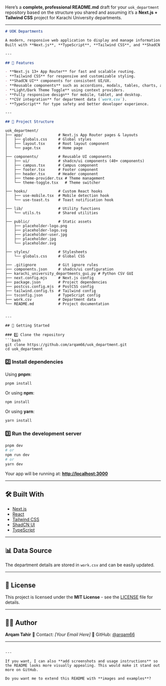 Here’s a **complete, professional README.md** draft for your `uok_department` repository based on the structure you shared and assuming it’s a **Next.js + Tailwind CSS** project for Karachi University departments.

---

```markdown
# UOK Departments

A modern, responsive web application to display and manage information about Karachi University departments.  
Built with **Next.js**, **TypeScript**, **Tailwind CSS**, and **ShadCN UI components**.

---

## 📌 Features

- **Next.js 13+ App Router** for fast and scalable routing.
- **Tailwind CSS** for responsive and customizable styling.
- **ShadCN UI** components for consistent UI/UX.
- **Reusable components** such as accordions, modals, tables, charts, and more.
- **Light/Dark Theme Toggle** using context providers.
- **Fully responsive design** for mobile, tablet, and desktop.
- **CSV integration** for department data (`work.csv`).
- **TypeScript** for type safety and better developer experience.

---

## 📂 Project Structure

```

```
uok_department/
├── app/                # Next.js App Router pages & layouts
│   ├── globals.css     # Global styles
│   ├── layout.tsx      # Root layout component
│   └── page.tsx        # Home page
│
├── components/         # Reusable UI components
│   ├── ui/             # shadcn/ui components (40+ components)
│   ├── campus.tsx      # Campus component
│   ├── footer.tsx      # Footer component
│   ├── header.tsx      # Header component
│   ├── theme-provider.tsx # Theme management
│   └── theme-toggle.tsx   # Theme switcher
│
├── hooks/              # Custom React hooks
│   ├── use-mobile.tsx  # Mobile detection hook
│   └── use-toast.ts    # Toast notification hook
│
├── lib/                # Utility functions
│   └── utils.ts        # Shared utilities
│
├── public/             # Static assets
│   ├── placeholder-logo.png
│   ├── placeholder-logo.svg
│   ├── placeholder-user.jpg
│   ├── placeholder.jpg
│   └── placeholder.svg
│
├── styles/             # Stylesheets
│   └── globals.css     # Global CSS
│
├── .gitignore          # Git ignore rules
├── components.json     # shadcn/ui configuration
├── karachi_university_departments_gui.py # Python CSV GUI
├── next.config.mjs     # Next.js config
├── package.json        # Project dependencies
├── postcss.config.mjs  # PostCSS config
├── tailwind.config.ts  # Tailwind config
├── tsconfig.json       # TypeScript config
├── work.csv            # Department data
└── README.md           # Project documentation
```
````

---

## 🚀 Getting Started

### 1️⃣ Clone the repository
```bash
git clone https://github.com/arqam66/uok_department.git
cd uok_department
````

### 2️⃣ Install dependencies

Using **pnpm**:

```bash
pnpm install
```

Or using **npm**:

```bash
npm install
```

Or using **yarn**:

```bash
yarn install
```

### 3️⃣ Run the development server

```bash
pnpm dev
# or
npm run dev
# or
yarn dev
```

Your app will be running at: **[http://localhost:3000](http://localhost:3000)**

---

## 🛠️ Built With

* [Next.js](https://nextjs.org/)
* [React](https://react.dev/)
* [Tailwind CSS](https://tailwindcss.com/)
* [ShadCN UI](https://ui.shadcn.com/)
* [TypeScript](https://www.typescriptlang.org/)

---

## 📊 Data Source

The department details are stored in `work.csv` and can be easily updated.

---

## 📜 License

This project is licensed under the **MIT License** - see the [LICENSE](LICENSE) file for details.

---

## 👨‍💻 Author

**Arqam Tahir**
📧 Contact: *\[Your Email Here]*
🔗 GitHub: [@arqam66](https://github.com/arqam66)

---

```

---

If you want, I can also **add screenshots and usage instructions** so the README looks more visually appealing. This would make it stand out more on GitHub.  

Do you want me to extend this README with **images and examples**?
```
